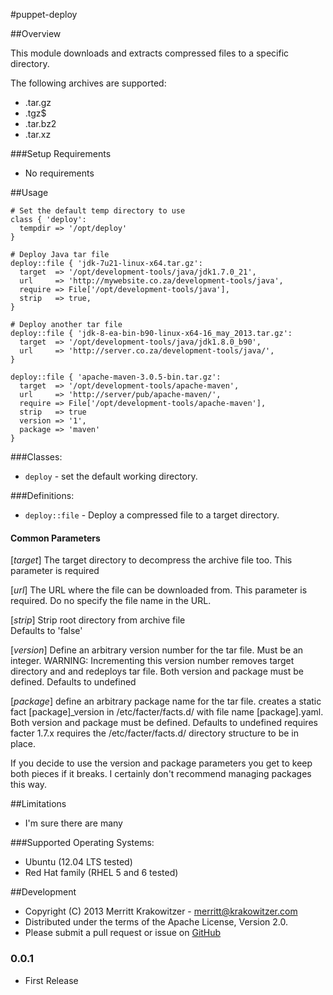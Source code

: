 #puppet-deploy

##Overview

This module downloads and extracts compressed files to a specific directory.

The following archives are supported:

* .tar.gz
* .tgz$
* .tar.bz2
* .tar.xz

###Setup Requirements

* No requirements
	
##Usage

    # Set the default temp directory to use
    class { 'deploy':
      tempdir => '/opt/deploy'
    }

    # Deploy Java tar file
    deploy::file { 'jdk-7u21-linux-x64.tar.gz':
      target  => '/opt/development-tools/java/jdk1.7.0_21',
      url     => 'http://mywebsite.co.za/development-tools/java',
      require => File['/opt/development-tools/java'],
      strip   => true,
    }
  
    # Deploy another tar file
    deploy::file { 'jdk-8-ea-bin-b90-linux-x64-16_may_2013.tar.gz':
      target  => '/opt/development-tools/java/jdk1.8.0_b90',
      url     => 'http://server.co.za/development-tools/java/',
    }

    deploy::file { 'apache-maven-3.0.5-bin.tar.gz':
      target  => '/opt/development-tools/apache-maven',
      url     => 'http://server/pub/apache-maven/',
      require => File['/opt/development-tools/apache-maven'],
      strip   => true
      version => '1',
      package => 'maven'
    }

###Classes:
* `deploy` - set the default working directory.

###Definitions:
* `deploy::file` - Deploy a compressed file to a target directory.

#### Common Parameters

[*target*]
  The target directory to decompress the archive file too.
  This parameter is required

[*url*]
  The URL where the file can be downloaded from.
  This parameter is required. Do no specify the file name in the URL.

[*strip*]
  Strip root directory from archive file   
  Defaults to 'false'

[*version*]
   Define an arbitrary version number for the tar file. Must be an integer.
   WARNING: Incrementing this version number removes target directory and 
   and redeploys tar file. Both version and package must be defined.
   Defaults to undefined

[*package*]
   define an arbitrary package name for the tar file. 
   creates a static fact [package]\_version in /etc/facter/facts.d/ with
   file name [package].yaml. Both version and package must be defined.
   Defaults to undefined
   requires facter 1.7.x
   requires the /etc/facter/facts.d/ directory structure to be in place.

If you decide to use the version and package parameters you get to keep both
pieces if it breaks. I certainly don't recommend managing packages this way.

##Limitations
* I'm sure there are many

###Supported Operating Systems:

* Ubuntu (12.04 LTS tested)
* Red Hat family (RHEL 5 and 6 tested)

##Development

* Copyright (C) 2013 Merritt Krakowitzer - <merritt@krakowitzer.com>
* Distributed under the terms of the Apache License, Version 2.0.
* Please submit a pull request or issue on [GitHub](https://github.com/mkrakowitzer/puppet-deploy)

### 0.0.1
* First Release
